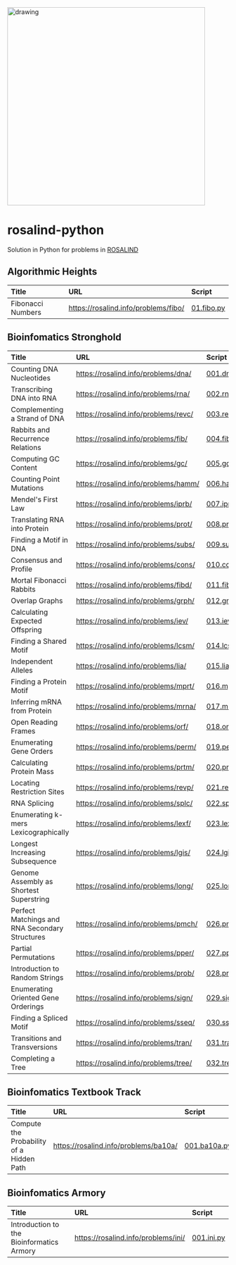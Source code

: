 <img src="https://s2.loli.net/2022/07/04/rD5a9fk21iVJ7KG.jpg" alt="drawing" width="450"/>

# rosalind-python

Solution in Python for problems in [ROSALIND](https://rosalind.info/)


## Algorithmic Heights


| Title | URL | Script |
| :----- | :---- | :---- |
| Fibonacci Numbers | https://rosalind.info/problems/fibo/ | [01.fibo.py](./algorithmic-heights/01.fibo.py) |

## Bioinfomatics Stronghold


| Title | URL | Script |
| :----- | :---- | :---- |
| Counting DNA Nucleotides | https://rosalind.info/problems/dna/ | [001.dna.py](./bioinfomatics-stronghold/001.dna.py) |
| Transcribing DNA into RNA | https://rosalind.info/problems/rna/ | [002.rna.py](./bioinfomatics-stronghold/002.rna.py) |
| Complementing a Strand of DNA | https://rosalind.info/problems/revc/ | [003.revc.py](./bioinfomatics-stronghold/003.revc.py) |
| Rabbits and Recurrence Relations | https://rosalind.info/problems/fib/ | [004.fib.py](./bioinfomatics-stronghold/004.fib.py) |
| Computing GC Content | https://rosalind.info/problems/gc/ | [005.gc.py](./bioinfomatics-stronghold/005.gc.py) |
| Counting Point Mutations | https://rosalind.info/problems/hamm/ | [006.hamm.py](./bioinfomatics-stronghold/006.hamm.py) |
| Mendel&#39;s First Law | https://rosalind.info/problems/iprb/ | [007.iprb.py](./bioinfomatics-stronghold/007.iprb.py) |
| Translating RNA into Protein | https://rosalind.info/problems/prot/ | [008.prot.py](./bioinfomatics-stronghold/008.prot.py) |
| Finding a Motif in DNA | https://rosalind.info/problems/subs/ | [009.subs.py](./bioinfomatics-stronghold/009.subs.py) |
| Consensus and Profile | https://rosalind.info/problems/cons/ | [010.cons.py](./bioinfomatics-stronghold/010.cons.py) |
| Mortal Fibonacci Rabbits | https://rosalind.info/problems/fibd/ | [011.fibd.py](./bioinfomatics-stronghold/011.fibd.py) |
| Overlap Graphs | https://rosalind.info/problems/grph/ | [012.grph.py](./bioinfomatics-stronghold/012.grph.py) |
| Calculating Expected Offspring | https://rosalind.info/problems/iev/ | [013.iev.py](./bioinfomatics-stronghold/013.iev.py) |
| Finding a Shared Motif | https://rosalind.info/problems/lcsm/ | [014.lcsm.py](./bioinfomatics-stronghold/014.lcsm.py) |
| Independent Alleles | https://rosalind.info/problems/lia/ | [015.lia.py](./bioinfomatics-stronghold/015.lia.py) |
| Finding a Protein Motif | https://rosalind.info/problems/mprt/ | [016.mprt.py](./bioinfomatics-stronghold/016.mprt.py) |
| Inferring mRNA from Protein | https://rosalind.info/problems/mrna/ | [017.mrna.py](./bioinfomatics-stronghold/017.mrna.py) |
| Open Reading Frames | https://rosalind.info/problems/orf/ | [018.orf.py](./bioinfomatics-stronghold/018.orf.py) |
| Enumerating Gene Orders | https://rosalind.info/problems/perm/ | [019.perm.py](./bioinfomatics-stronghold/019.perm.py) |
| Calculating Protein Mass | https://rosalind.info/problems/prtm/ | [020.prtm.py](./bioinfomatics-stronghold/020.prtm.py) |
| Locating Restriction Sites | https://rosalind.info/problems/revp/ | [021.revp.py](./bioinfomatics-stronghold/021.revp.py) |
| RNA Splicing | https://rosalind.info/problems/splc/ | [022.splc.py](./bioinfomatics-stronghold/022.splc.py) |
| Enumerating k-mers Lexicographically | https://rosalind.info/problems/lexf/ | [023.lexf.py](./bioinfomatics-stronghold/023.lexf.py) |
| Longest Increasing Subsequence | https://rosalind.info/problems/lgis/ | [024.lgis.py](./bioinfomatics-stronghold/024.lgis.py) |
| Genome Assembly as Shortest Superstring | https://rosalind.info/problems/long/ | [025.long.py](./bioinfomatics-stronghold/025.long.py) |
| Perfect Matchings and RNA Secondary Structures | https://rosalind.info/problems/pmch/ | [026.pmch.py](./bioinfomatics-stronghold/026.pmch.py) |
| Partial Permutations | https://rosalind.info/problems/pper/ | [027.pper.py](./bioinfomatics-stronghold/027.pper.py) |
| Introduction to Random Strings | https://rosalind.info/problems/prob/ | [028.prob.py](./bioinfomatics-stronghold/028.prob.py) |
| Enumerating Oriented Gene Orderings | https://rosalind.info/problems/sign/ | [029.sign.py](./bioinfomatics-stronghold/029.sign.py) |
| Finding a Spliced Motif | https://rosalind.info/problems/sseq/ | [030.sseq.py](./bioinfomatics-stronghold/030.sseq.py) |
| Transitions and Transversions | https://rosalind.info/problems/tran/ | [031.tran.py](./bioinfomatics-stronghold/031.tran.py) |
| Completing a Tree | https://rosalind.info/problems/tree/ | [032.tree.py](./bioinfomatics-stronghold/032.tree.py) |

## Bioinfomatics Textbook Track


| Title | URL | Script |
| :----- | :---- | :---- |
| Compute the Probability of a Hidden Path | https://rosalind.info/problems/ba10a/ | [001.ba10a.py](./bioinfomatics-textbook-track/001.ba10a.py) |

## Bioinfomatics Armory


| Title | URL | Script |
| :----- | :---- | :---- |
| Introduction to the Bioinformatics Armory | https://rosalind.info/problems/ini/ | [001.ini.py](./bioinfomatics-armory/001.ini.py) |
